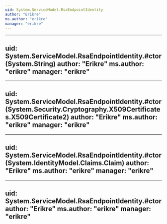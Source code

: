 ```yaml
---
uid: System.ServiceModel.RsaEndpointIdentity
author: "Erikre"
ms.author: "erikre"
manager: "erikre"
---
```


---
uid: System.ServiceModel.RsaEndpointIdentity.#ctor(System.String)
author: "Erikre"
ms.author: "erikre"
manager: "erikre"
---

---
uid: System.ServiceModel.RsaEndpointIdentity.#ctor(System.Security.Cryptography.X509Certificates.X509Certificate2)
author: "Erikre"
ms.author: "erikre"
manager: "erikre"
---

---
uid: System.ServiceModel.RsaEndpointIdentity.#ctor(System.IdentityModel.Claims.Claim)
author: "Erikre"
ms.author: "erikre"
manager: "erikre"
---

---
uid: System.ServiceModel.RsaEndpointIdentity.#ctor
author: "Erikre"
ms.author: "erikre"
manager: "erikre"
---
